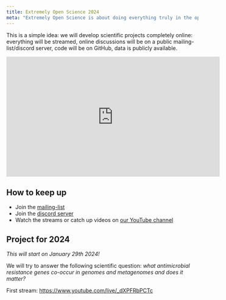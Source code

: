 ```yaml
---
title: Extremely Open Science 2024
meta: "Extremely Open Science is about doing everything truly in the open: streaming the development, discussions, chats, &c"
---
```


This is a simple idea: we will develop scientific projects completely online: everything will be streamed, online discussions will be on a public mailing-list/discord server, code will be on GitHub, data is publicly available.

<iframe width="560" height="315" src="https://www.youtube.com/embed/uWVxp7GWA4s?si=0KTT-5EhpJcTGjWb" title="YouTube video player" frameborder="0" allow="accelerometer; autoplay; clipboard-write; encrypted-media; gyroscope; picture-in-picture; web-share" allowfullscreen></iframe>

## How to keep up

- Join the [mailing-list](https://groups.google.com/g/extremely-open-science)
- Join the [discord server](https://discord.gg/XFXQPnrFHU)
- Watch the streams or catch up videos on [our YouTube channel](https://youtube.com/@BigDataBiology)


## Project for 2024

_This will start on January 29th 2024!_

We will try to answer the following scientific question: _what antimicrobial resistance genes co-occur in genomes and metagenomes and does it matter?_

First stream: https://www.youtube.com/live/_dXPFRbPCTc


